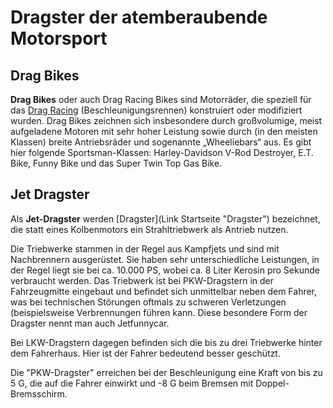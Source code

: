 # Dragster der atemberaubende Motorsport

## Drag Bikes
**Drag Bikes** oder auch Drag Racing Bikes sind Motorräder, die speziell für das [Drag Racing](Link "Drag Racing") (Beschleunigungsrennen) konstruiert oder modifiziert wurden. Drag Bikes zeichnen sich insbesondere durch großvolumige, meist aufgeladene Motoren mit sehr hoher Leistung sowie durch (in den meisten Klassen) breite Antriebsräder und sogenannte „Wheeliebars“ aus. Es gibt hier folgende Sportsman-Klassen: Harley-Davidson V-Rod Destroyer, E.T. Bike, Funny Bike und das Super Twin Top Gas Bike.



## Jet Dragster
Als  **Jet-Dragster**  werden  [Dragster](Link Startseite "Dragster")  bezeichnet, die statt eines  Kolbenmotors ein  Strahltriebwerk als Antrieb nutzen.

Die Triebwerke stammen in der Regel aus Kampfjets und sind mit  Nachbrennern ausgerüstet. Sie haben sehr unterschiedliche Leistungen, in der Regel liegt sie bei ca. 10.000 PS, wobei ca. 8 Liter Kerosin pro Sekunde verbraucht werden. Das Triebwerk ist bei PKW-Dragstern in der Fahrzeugmitte eingebaut und befindet sich unmittelbar neben dem Fahrer, was bei technischen Störungen oftmals zu schweren Verletzungen  (beispielsweise Verbrennungen führen kann. Diese besondere Form der Dragster nennt man auch Jetfunnycar.

Bei LKW-Dragstern dagegen befinden sich die bis zu drei Triebwerke hinter dem Fahrerhaus. Hier ist der Fahrer bedeutend besser geschützt.

Die "PKW-Dragster" erreichen bei der Beschleunigung eine Kraft von bis zu 5 G, die auf die Fahrer einwirkt und -8 G beim Bremsen mit Doppel-Bremsschirm.